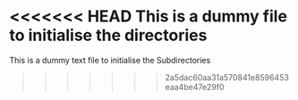 <<<<<<< HEAD
This is a dummy file to initialise the directories
=======
This is a dummy text file to initialise the Subdirectories
>>>>>>> 2a5dac60aa31a570841e8596453eaa4be47e29f0
